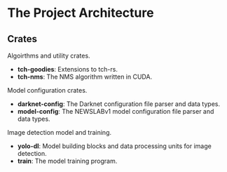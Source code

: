 # The Project Architecture

## Crates

Algoirthms and utility crates.

- **tch-goodies**: Extensions to tch-rs.
- **tch-nms**: The NMS algorithm written in CUDA.

Model configuration crates.

- **darknet-config**: The Darknet configuration file parser and data types.
- **model-config**: The NEWSLABv1 model configuration file parser and data types.

Image detection model and training.

- **yolo-dl**: Model building blocks and data processing units for image detection.
- **train**: The model training program.
